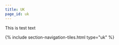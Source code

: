 ```yaml
---
title: UK
page_id: uk
---
```


This is test text

{% include section-navigation-tiles.html type="uk" %}
